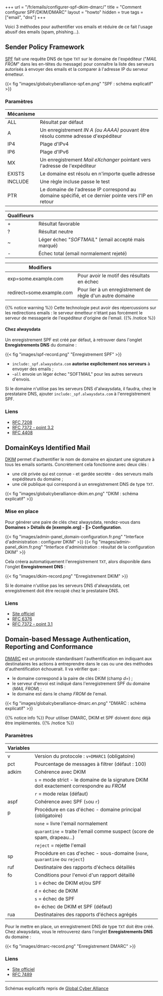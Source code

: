 +++
url = "/fr/emails/configurer-spf-dkim-dmarc/"
title = "Comment configurer SPF/DKIM/DMARC"
layout = "howto"
hidden = true
tags = ["email", "dns"]
+++

Voici 3 méthodes pour authentifier vos emails et réduire de ce fait l'usage abusif des emails (spam, phishing...). 

## Sender Policy Framework
[SPF](https://fr.wikipedia.org/wiki/Sender_Policy_Framework) fait une requête DNS de type `TXT` sur le domaine de l'expéditeur \("_MAIL FROM_" dans les en-têtes du message) pour connaître la liste des serveurs autorisés à envoyer des emails et la comparer à l'adresse IP du serveur émetteur.

{{< fig "images/globalcyberalliance-spf.en.png" "SPF : schéma explicatif" >}}

### Paramètres

|Mécanisme                |                                                                                                   |
|-------------------------|---------------------------------------------------------------------------------------------------|
|ALL                      |Résultat par défaut                                                                                |
|A                        |Un enregistrement _IN A (ou AAAA)_ pouvant être résolu comme adresse d'expéditeur                  |
|IP4                      |Plage d'IPv4                                                                                       |
|IP6                      |Plage d'IPv6                                                                                       |
|MX                       |Un enregistrement _Mail eXchanger_ pointant vers l'adresse de l'expéditeur                         |
|EXISTS                   |Le domaine est résolu en n'importe quelle adresse                                                  |
|INCLUDE                  |Une règle incluse passe le test                                                                    |
|PTR                      |Le domaine de l'adresse IP correspond au domaine spécifié, et ce dernier pointe vers l'IP en retour|

|Qualifieurs              |                                                                                                   |
|-------------------------|---------------------------------------------------------------------------------------------------|
|+                        |Résultat favorable                                                                                 |
|?                        |Résultat neutre                                                                                    |
|~                        |Léger échec "_SOFTMAIL_" (email accepté mais marqué)                                               |
|-                        |Échec total (email normalement rejeté)                                                             |

|Modifiers                |                                                                                                   |
|-------------------------|---------------------------------------------------------------------------------------------------|
|exp=some.example.com     |Pour avoir le motif des résultats en échec                                                         |
|redirect=some.example.com|Pour lier à un enregistrement de règle d'un autre domaine                                          |

{{% notice warning %}}
Cette technologie peut avoir des répercussions sur les redirections emails : le serveur émetteur n'étant pas forcément le serveur de messagerie de l'expéditeur d'origine de l'email.
{{% /notice %}}

#### Chez alwaysdata

Un enregistrement SPF est créé par défaut, à retrouver dans l'onglet **Enregistrements DNS** du domaine :

{{< fig "images/spf-record.png" "Enregistrement SPF" >}}

- `include:_spf.alwaysdata.com` **autorise explicitement nos serveurs** à envoyer des emails ;
- `~all` envoie un léger échec "SOFTMAIL" pour les autres serveurs d'envois.

Si le domaine n'utilise pas les serveurs DNS d'alwaysdata, il faudra, chez le prestataire DNS, ajouter `include:_spf.alwaysdata.com` à l'enregistrement SPF.

### Liens

- [RFC 7208](https://tools.ietf.org/html/rfc7208)
- [RFC 7372 - point 3.2](https://tools.ietf.org/html/rfc7372)
- [RFC 4408](https://tools.ietf.org/html/rfc4408)

## DomainKeys Identified Mail

[DKIM](https://fr.wikipedia.org/wiki/DomainKeys_Identified_Mail) permet d'authentifier le nom de domaine en ajoutant une signature à tous les emails sortants. Concrètement cela fonctionne avec deux clés :

- une clé privée qui est connue - et gardée secrète - des serveurs mails expéditeurs du domaine ;
- une clé publique qui correspond à un enregistrement DNS de type `TXT`.

{{< fig "images/globalcyberalliance-dkim.en.png" "DKIM : schéma explicatif" >}}

### Mise en place

Pour générer une paire de clés chez alwaysdata, rendez-vous dans **Domaines > Détails de [exemple.org] - 🔎> Configuration**.

{{< fig "images/admin-panel_domain-configuration.fr.png" "Interface d'administration : configurer DKIM" >}}
{{< fig "images/admin-panel_dkim.fr.png" "Interface d'administration : résultat de la configuration DKIM" >}}

Cela créera automatiquement l'enregistrement `TXT`, alors disponible dans l'onglet **Enregistrement DNS** :

{{< fig "images/dkim-record.png" "Enregistrement DKIM" >}}

Si le domaine n'utilise pas les serveurs DNS d'alwaysdata, cet enregistrement doit être recopié chez le prestataire DNS.

### Liens

- [Site officiel](http://www.dkim.org)
- [RFC 6376](https://tools.ietf.org/html/rfc6376)
- [RFC 7372 - point 3.1](https://tools.ietf.org/html/rfc7372)

## Domain-based Message Authentication, Reporting and Conformance

[DMARC](https://fr.wikipedia.org/wiki/DMARC) est un protocole standardisant l'authentification en indiquant aux destinataires les actions à entreprendre dans le cas ou une des méthodes d'authentification échouerait. Il va vérifier que :

- le domaine correspond à la paire de clés DKIM (champ _d=_) ;
- le serveur d'envoi est indiqué dans l'enregistrement SPF du domaine (_MAIL FROM_) ;
- le domaine est dans le champ _FROM_ de l'email.

{{< fig "images/globalcyberalliance-dmarc.en.png" "DMARC : schéma explicatif" >}}

{{% notice info %}}
Pour utiliser DMARC, DKIM et SPF doivent donc déjà être implémentés.
{{% /notice %}}

### Paramètres

|Variables|                                                                                          |
|---------|------------------------------------------------------------------------------------------|
|v        |Version du protocole : `v=DMARC1` (obligatoire)                                           |
|pct      |Pourcentage de messages à filtrer (défaut : 100)                                          |
|adkim    |Cohérence avec DKIM                                                                       |
|         |`s` = mode strict - le domaine de la signature DKIM doit exactement correspondre au _FROM_|
|         |`r` = mode relax (défaut)                                                                 |
|aspf     |Cohérence avec SPF (`s`ou `r`)                                                            |
|p        |Procédure en cas d'échec - domaine principal (obligatoire)                                |
|         |`none` = livre l'email normalement                                                        |
|         |`quarantine` = traite l'email comme suspect (score de spam, drapeau...)                   |
|         |`reject` = rejette l'email                                                                |
|sp       |Procédure en cas d'echec - sous-domaine (`none`, `quarantine` ou `reject`)                |
|ruf      |Destinataire des rapports d'échecs détaillés                                              |
|fo       |Conditions pour l'envoi d'un rapport détaillé                                             |
|         |`1` = échec de DKIM et/ou SPF                                                             |
|         |`d` = échec de DKIM                                                                       |
|         |`s` = échec de SPF                                                                        |
|         |`0`= échec de DKIM et SPF (défaut)                                                        |
|rua      |Destinataires des rapports d'échecs agrégés                                               |

Pour le mettre en place, un enregistrement DNS de type `TXT` doit être créé. Chez alwaysdata, vous le retrouverez dans l'onglet **Enregistrements DNS** du domaine :

{{< fig "images/dmarc-record.png" "Enregistrement DMARC" >}}

### Liens

- [Site officiel](https://dmarc.org/)
- [RFC 7489](https://tools.ietf.org/html/rfc7489)

-----

Schémas explicatifs repris de [Global Cyber Alliance](https://dmarc.globalcyberalliance.org/)


